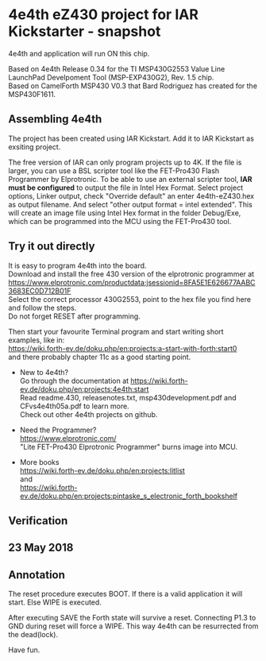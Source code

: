 # 4e4th eZ430 project for IAR Kickstarter - snapshot

4e4th and application will run ON this chip.

Based on 4e4th Release 0.34 for the TI MSP430G2553 Value Line LaunchPad Develpoment Tool (MSP-EXP430G2), Rev. 1.5 chip.  
Based on CamelForth MSP430 V0.3 that Bard Rodriguez has created for the MSP430F1611. 

## Assembling 4e4th
The project has been created using IAR Kickstart. Add it to IAR Kickstart as exsiting project. 

The free version of IAR can only program projects up to 4K. If the file is larger, you can use a BSL scripter tool like the FET-Pro430 Flash Programmer by Elprotronic. To be able to use an external scripter tool, **IAR must be configured** to output the file in Intel Hex Format. Select project options, Linker output, check "Override default" an enter 4e4th-eZ430.hex as output filename. And select "other output format = intel extended". This will create an image file using Intel Hex format in the folder Debug/Exe, which can be programmed into the MCU using the FET-Pro430 tool. 

## Try it out directly
It is easy to program 4e4th into the board.  
Download and install the free 430 version of the elprotronic programmer at  
 https://www.elprotronic.com/productdata;jsessionid=8FA5E1E626677AABC3683EC0D712B01F  
Select the correct processor 430G2553, point to the hex file you find here and follow the steps.  
Do not forget RESET after programming.

Then start your favourite Terminal program and start writing short examples, like in:  
https://wiki.forth-ev.de/doku.php/en:projects:a-start-with-forth:start0  
and there probably chapter 11c as a good starting point.

- New to 4e4th?  
Go through the documentation at https://wiki.forth-ev.de/doku.php/en:projects:4e4th:start  
Read readme.430, releasenotes.txt, msp430development.pdf and CFvs4e4th05a.pdf to learn more.  
Check out other 4e4th projects on github. 

- Need the Programmer?  
https://www.elprotronic.com/  
"Lite FET-Pro430 Elprotronic Programmer" burns image into MCU.

- More books  
https://wiki.forth-ev.de/doku.php/en:projects:litlist  
and  
https://wiki.forth-ev.de/doku.php/en:projects:pintaske_s_electronic_forth_bookshelf

## Verification


23 May 2018  
---
## Annotation
The reset procedure executes BOOT. If there is a valid application it will start. Else WIPE is executed. 

After executing SAVE the Forth state will survive a reset. Connecting P1.3 to GND during reset will force a WIPE. This way 4e4th can be resurrected from the dead(lock).

Have fun.

